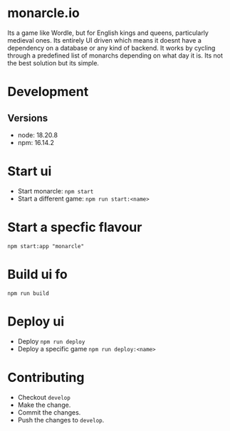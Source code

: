 # monarcle.io

Its a game like Wordle, but for English kings and queens, particularly medieval ones. Its entirely UI driven which means it doesnt have a dependency on a database or any kind of backend. It works by cycling through a predefined list of monarchs depending on what day it is. Its not the best solution but its simple.

# Development

## Versions

- node: 18.20.8
- npm: 16.14.2

# Start ui

- Start monarcle: `npm start`
- Start a different game: `npm run start:<name>`

# Start a specfic flavour

`npm start:app "monarcle"`

# Build ui fo

`npm run build`

# Deploy ui

- Deploy `npm run deploy`
- Deploy a specific game `npm run deploy:<name>`

# Contributing

- Checkout `develop`
- Make the change.
- Commit the changes.
- Push the changes to `develop`.

